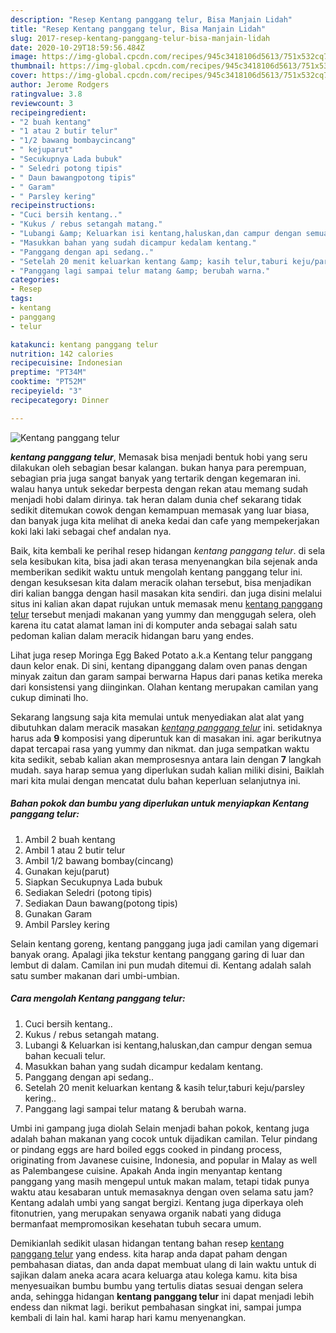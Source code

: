 ```yaml
---
description: "Resep Kentang panggang telur, Bisa Manjain Lidah"
title: "Resep Kentang panggang telur, Bisa Manjain Lidah"
slug: 2017-resep-kentang-panggang-telur-bisa-manjain-lidah
date: 2020-10-29T18:59:56.484Z
image: https://img-global.cpcdn.com/recipes/945c3418106d5613/751x532cq70/kentang-panggang-telur-foto-resep-utama.jpg
thumbnail: https://img-global.cpcdn.com/recipes/945c3418106d5613/751x532cq70/kentang-panggang-telur-foto-resep-utama.jpg
cover: https://img-global.cpcdn.com/recipes/945c3418106d5613/751x532cq70/kentang-panggang-telur-foto-resep-utama.jpg
author: Jerome Rodgers
ratingvalue: 3.8
reviewcount: 3
recipeingredient:
- "2 buah kentang"
- "1 atau 2 butir telur"
- "1/2 bawang bombaycincang"
- " kejuparut"
- "Secukupnya Lada bubuk"
- " Seledri potong tipis"
- " Daun bawangpotong tipis"
- " Garam"
- " Parsley kering"
recipeinstructions:
- "Cuci bersih kentang.."
- "Kukus / rebus setangah matang."
- "Lubangi &amp; Keluarkan isi kentang,haluskan,dan campur dengan semua bahan kecuali telur."
- "Masukkan bahan yang sudah dicampur kedalam kentang."
- "Panggang dengan api sedang.."
- "Setelah 20 menit keluarkan kentang &amp; kasih telur,taburi keju/parsley kering.."
- "Panggang lagi sampai telur matang &amp; berubah warna."
categories:
- Resep
tags:
- kentang
- panggang
- telur

katakunci: kentang panggang telur 
nutrition: 142 calories
recipecuisine: Indonesian
preptime: "PT34M"
cooktime: "PT52M"
recipeyield: "3"
recipecategory: Dinner

---
```



![Kentang panggang telur](https://img-global.cpcdn.com/recipes/945c3418106d5613/751x532cq70/kentang-panggang-telur-foto-resep-utama.jpg)

<b><i>kentang panggang telur</i></b>, Memasak bisa menjadi bentuk hobi yang seru dilakukan oleh sebagian besar kalangan. bukan hanya para perempuan, sebagian pria juga sangat banyak yang tertarik dengan kegemaran ini. walau hanya untuk sekedar berpesta dengan rekan atau memang sudah menjadi hobi dalam dirinya. tak heran dalam dunia chef sekarang tidak sedikit ditemukan cowok dengan kemampuan memasak yang luar biasa, dan banyak juga kita melihat di aneka kedai dan cafe yang mempekerjakan koki laki laki sebagai chef andalan nya.

Baik, kita kembali ke perihal resep hidangan <i>kentang panggang telur</i>. di sela sela kesibukan kita, bisa jadi akan terasa menyenangkan bila sejenak anda memberikan sedikit waktu untuk mengolah kentang panggang telur ini. dengan kesuksesan kita dalam meracik olahan tersebut, bisa menjadikan diri kalian bangga dengan hasil masakan kita sendiri. dan juga disini melalui situs ini kalian akan dapat rujukan untuk memasak menu <u>kentang panggang telur</u> tersebut menjadi makanan yang yummy dan menggugah selera, oleh karena itu catat alamat laman ini di komputer anda sebagai salah satu pedoman kalian dalam meracik hidangan baru yang endes.

Lihat juga resep Moringa Egg Baked Potato a.k.a Kentang telur panggang daun kelor enak. Di sini, kentang dipanggang dalam oven panas dengan minyak zaitun dan garam sampai berwarna Hapus dari panas ketika mereka dari konsistensi yang diinginkan. Olahan kentang merupakan camilan yang cukup diminati lho.


Sekarang langsung saja kita memulai untuk menyediakan alat alat yang dibutuhkan dalam meracik masakan <u><i>kentang panggang telur</i></u> ini. setidaknya harus ada <b>9</b> komposisi yang diperuntuk kan di masakan ini. agar berikutnya dapat tercapai rasa yang yummy dan nikmat. dan juga sempatkan waktu kita sedikit, sebab kalian akan memprosesnya antara lain dengan <b>7</b> langkah mudah. saya harap semua yang diperlukan sudah kalian miliki disini, Baiklah mari kita mulai dengan mencatat dulu bahan keperluan selanjutnya ini.

<!--inarticleads1-->

##### Bahan pokok dan bumbu yang diperlukan untuk menyiapkan Kentang panggang telur:

1. Ambil 2 buah kentang
1. Ambil 1 atau 2 butir telur
1. Ambil 1/2 bawang bombay(cincang)
1. Gunakan  keju(parut)
1. Siapkan Secukupnya Lada bubuk
1. Sediakan  Seledri (potong tipis)
1. Sediakan  Daun bawang(potong tipis)
1. Gunakan  Garam
1. Ambil  Parsley kering


Selain kentang goreng, kentang panggang juga jadi camilan yang digemari banyak orang. Apalagi jika tekstur kentang panggang garing di luar dan lembut di dalam. Camilan ini pun mudah ditemui di. Kentang adalah salah satu sumber makanan dari umbi-umbian. 

<!--inarticleads2-->

##### Cara mengolah Kentang panggang telur:

1. Cuci bersih kentang..
1. Kukus / rebus setangah matang.
1. Lubangi &amp; Keluarkan isi kentang,haluskan,dan campur dengan semua bahan kecuali telur.
1. Masukkan bahan yang sudah dicampur kedalam kentang.
1. Panggang dengan api sedang..
1. Setelah 20 menit keluarkan kentang &amp; kasih telur,taburi keju/parsley kering..
1. Panggang lagi sampai telur matang &amp; berubah warna.


Umbi ini gampang juga diolah Selain menjadi bahan pokok, kentang juga adalah bahan makanan yang cocok untuk dijadikan camilan. Telur pindang or pindang eggs are hard boiled eggs cooked in pindang process, originating from Javanese cuisine, Indonesia, and popular in Malay as well as Palembangese cuisine. Apakah Anda ingin menyantap kentang panggang yang masih mengepul untuk makan malam, tetapi tidak punya waktu atau kesabaran untuk memasaknya dengan oven selama satu jam? Kentang adalah umbi yang sangat bergizi. Kentang juga diperkaya oleh fitonutrien, yang merupakan senyawa organik nabati yang diduga bermanfaat mempromosikan kesehatan tubuh secara umum. 

Demikianlah sedikit ulasan hidangan tentang bahan resep <u>kentang panggang telur</u> yang endess. kita harap anda dapat paham dengan pembahasan diatas, dan anda dapat membuat ulang di lain waktu untuk di sajikan dalam aneka acara acara keluarga atau kolega kamu. kita bisa menyesuaikan bumbu bumbu yang tertulis diatas sesuai dengan selera anda, sehingga hidangan <b>kentang panggang telur</b> ini dapat menjadi lebih endess dan nikmat lagi. berikut pembahasan singkat ini, sampai jumpa kembali di lain hal. kami harap hari kamu menyenangkan.
